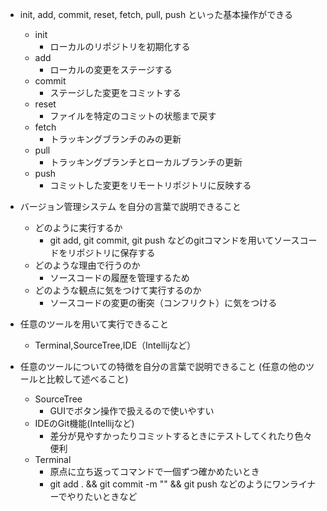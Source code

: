 - init, add, commit, reset, fetch, pull, push といった基本操作ができる
  - init
    - ローカルのリポジトリを初期化する
  - add
    - ローカルの変更をステージする
  - commit
    - ステージした変更をコミットする
  - reset
    - ファイルを特定のコミットの状態まで戻す
  - fetch
    - トラッキングブランチのみの更新
  - pull
    - トラッキングブランチとローカルブランチの更新
  - push
    - コミットした変更をリモートリポジトリに反映する

- バージョン管理システム を自分の言葉で説明できること
   - どのように実行するか
     - git add, git commit, git push などのgitコマンドを用いてソースコードをリポジトリに保存する
   - どのような理由で行うのか
     - ソースコードの履歴を管理するため
   - どのような観点に気をつけて実行するのか
     - ソースコードの変更の衝突（コンフリクト）に気をつける

- 任意のツールを用いて実行できること
  - Terminal,SourceTree,IDE（Intellijなど）

- 任意のツールについての特徴を自分の言葉で説明できること (任意の他のツールと比較して述べること)
  - SourceTree
    - GUIでボタン操作で扱えるので使いやすい
  - IDEのGit機能(Intellijなど)
    - 差分が見やすかったりコミットするときにテストしてくれたり色々便利
  - Terminal
    - 原点に立ち返ってコマンドで一個ずつ確かめたいとき
    - git add . && git commit -m "" && git push などのようにワンライナーでやりたいときなど
